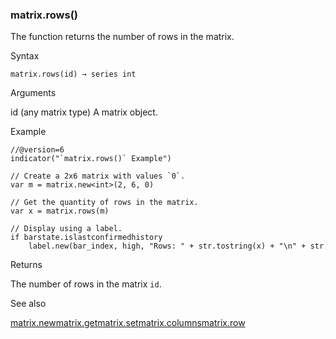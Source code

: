 ### matrix.rows()

The function returns the number of rows in the matrix.

Syntax

```
matrix.rows(id) → series int
```

Arguments

id (any matrix type) A matrix object.

Example

```
//@version=6  
indicator("`matrix.rows()` Example")  
  
// Create a 2x6 matrix with values `0`.  
var m = matrix.new<int>(2, 6, 0)  
  
// Get the quantity of rows in the matrix.  
var x = matrix.rows(m)  
  
// Display using a label.  
if barstate.islastconfirmedhistory  
    label.new(bar_index, high, "Rows: " + str.tostring(x) + "\n" + str.tostring(m))
```

Returns

The number of rows in the matrix `id`.

See also

[matrix.new<type>](#fun_matrix.new<type>)[matrix.get](#fun_matrix.get)[matrix.set](#fun_matrix.set)[matrix.columns](#fun_matrix.columns)[matrix.row](#fun_matrix.row)
